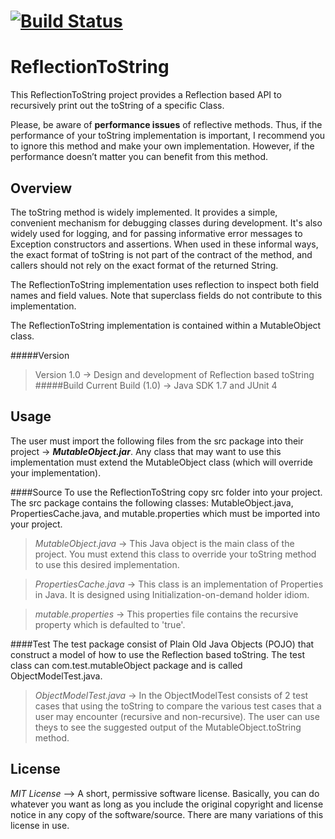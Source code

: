 # [![Build Status](https://travis-ci.org/rahulnadella/ReflectionToString.svg?branch=master)](https://travis-ci.org/rahulnadella/ReflectionToString)

# ReflectionToString

This ReflectionToString project provides a Reflection based API to recursively print out the toString of a specific Class.

Please, be aware of **performance issues** of reflective methods. Thus, if the performance of your toString implementation is important, I recommend you to ignore this method and make your own implementation. However, if the performance doesn’t matter you can benefit from this method.

Overview
------------------------------
The toString method is widely implemented. It provides a simple, convenient mechanism for debugging classes during development. It's also widely used for logging, and for passing informative error messages to Exception constructors and assertions. When used in these informal ways, the exact format of toString is not part of the contract of the method, and callers should not rely on the exact format of the returned String.

The ReflectionToString implementation uses reflection to inspect both field names and field values. Note that superclass fields do not contribute to this implementation. 

The ReflectionToString implementation is contained within a MutableObject class.

#####Version
>Version 1.0 -> Design and development of Reflection based toString
#####Build
>Current Build (1.0) -> Java SDK 1.7 and JUnit 4

Usage
------------------------------
The user must import the following files from the src package into their project -> ***MutableObject.jar***. Any class that may want to use this implementation must extend the MutableObject class (which will override your implementation).

####Source
To use the ReflectionToString copy src folder into your project. The src package contains the following classes: MutableObject.java, PropertiesCache.java, and mutable.properties which must be imported into your project.  

>*MutableObject.java* -> This Java object is the main class of the project. You must extend this class to override your toString method to use this desired implementation.

>*PropertiesCache.java* -> This class is an implementation of Properties in Java. It is designed using Initialization-on-demand holder idiom.

>*mutable.properties* -> This properties file contains the recursive property which is defaulted to 'true'. 

####Test
The test package consist of Plain Old Java Objects (POJO) that construct a model of how to use the Reflection based toString. The test class can com.test.mutableObject package and is called ObjectModelTest.java. 

>*ObjectModelTest.java* -> In the ObjectModelTest consists of 2 test cases that using the toString to compare the various test cases that a user may encounter (recursive and non-recursive). The user can use theys to see the suggested output of the MutableObject.toString method.

License
------------------------------

*MIT License* --> A short, permissive software license. Basically, you can do whatever you want as long as you include the original copyright and license notice in any copy of the software/source.  There are many variations of this license in use.

